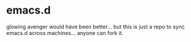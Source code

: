 emacs.d
=======

glowing avenger would have been better...  but this is just a repo to sync emacs.d across machines...  anyone can fork it.
